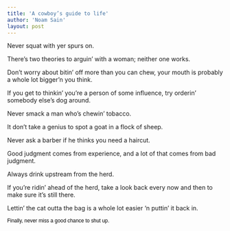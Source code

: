 ```yaml
---
title: 'A cowboy’s guide to life'
author: 'Noam Sain'
layout: post
---
```


<span style="font-family: arial; font-size: medium; "><span style="font-family:ARIAL;font-size:85%;color:#000000;"></span></span>

Never squat with yer spurs on.

There’s two theories to arguin’ with a woman; neither one works.

Don’t worry about bitin’ off more than you can chew, your mouth is probably a whole lot bigger’n you think.

If you get to thinkin’ you’re a person of some influence, try orderin’ somebody else’s dog around.

Never smack a man who’s chewin’ tobacco.

It don’t take a genius to spot a goat in a flock of sheep.

Never ask a barber if he thinks you need a haircut.

Good judgment comes from experience, and a lot of that comes from bad judgment.

Always drink upstream from the herd.

If you’re ridin’ ahead of the herd, take a look back every now and then to make sure it’s still there.

Lettin’ the cat outta the bag is a whole lot easier ‘n puttin’ it back in.

<span style="font-family:ARIAL;font-size:85%;color:#000000;">Finally, never miss a good chance to shut up.</span>
